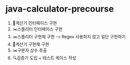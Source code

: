 # java-calculator-precourse

1. 🧮계산기 인터페이스 구현
2. ✂️스플리터 인터페이스 구현
3. ✂️스플리터 구현체 구현 -> Regex 사용하지 않고 일단 구현하기
4. 🧮계산기 구현체 구현
5. ✂️구분자 상수 추출
6. 🔍검증기 도입 + 테스트 케이스 작성
